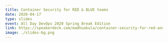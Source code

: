 ```yaml
---
title: Container Security for RED & BLUE teams
date: 2020-04-17
type: slides
event: All Day DevOps 2020 Spring Break Edition
link: https://speakerdeck.com/madhuakula/container-security-for-red-and-blue-teams-all-day-devops-2020-spring-break-edition
image: ./slides-bg.png
---
```

